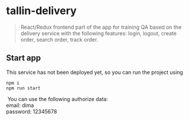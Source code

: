 # tallin-delivery

>React/Redux frontend part of the app for training QA based on the delivery service with the following features: login, logout, create order, search order, track order.

## Start app   

This service has not been deployed yet, so you can run the project using   
   
`npm i`  
`npm run start`  
    
    
 You can use the following authorize data:    
 email: dima    
 password: 12345678   

